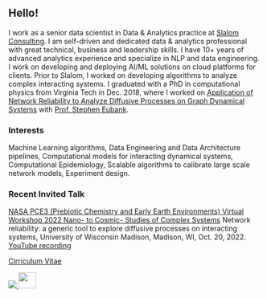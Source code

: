 ## Hello!

I work as a senior data scientist in Data & Analytics practice at [Slalom Consulting](https://www.slalom.com). 
I am self-driven and dedicated data & analytics professional with great technical, business and leadership skills. I have 10+ years of advanced analytics experience and specialize in NLP and data engineering. I work on developing and deploying AI/ML solutions on cloud platforms for clients. 
Prior to Slalom, I worked on developing algorithms to analyze complex interacting systems.
I graduated with a PhD in computational physics from Virginia Tech in Dec. 2018, where I worked on [Application of Network Reliability to Analyze Diffusive Processes on Graph Dynamical Systems](https://vtechworks.lib.vt.edu/handle/10919/86841) with [Prof. Stephen Eubank](https://biocomplexity.virginia.edu/person/stephen-eubank).


###  Interests
Machine Learning algorithms, Data Engineering and Data Architecture pipelines,
Computational models for interacting dynamical systems, Computational Epidemiology,
Scalable algorithms to calibrate large scale network models, Experiment design.


### Recent Invited Talk
[NASA PCE3 (Prebiotic Chemistry and Early Earth Environments) Virtual Workshop 2022 Nano- to Cosmic- Studies of Complex Systems](http://prebioticchem.info/workshops/workshop2.html) Network reliability: a generic tool to explore diffusive processes on interacting systems, University of Wisconsin Madison, Madison, WI, Oct. 20, 2022.
[YouTube recording](https://www.youtube.com/watch?v=WOJ9B7eVxRU&list=PLvogKQh-bBnWI8ZqlwCKhPp8nCNdGGctN&index=3&t=6150s)


[Cirriculum Vitae](https://github.com/madhurima-nath/madhurima-nath/blob/main/cv_mnath.pdf)


<a href="https://www.linkedin.com/in/madhurimanath/"><img src="https://user-images.githubusercontent.com/31106009/176779884-29c802e1-1575-4866-9c92-eeecdf538c04.png"> </a>
<a href="https://scholar.google.com/citations?user=p_5Pdv0AAAAJ&hl=en">
<img src="https://user-images.githubusercontent.com/31106009/176781660-387859e3-1380-4030-8255-8376953d7d6d.svg" width = "35" height = "32"> </a>

<!--
👋

**mnathvt/mnathvt** is a ✨ _special_ ✨ repository because its `README.md` (this file) appears on your GitHub profile.

- Reach me: ✉ [madhurimanath21@gmail.com](mailto:madhurimanath21@gmail.com) 
Here are some ideas to get you started:

- 🔭 I’m currently working on ...
- 🌱 I’m currently learning ...
- 👯 I’m looking to collaborate on ...
- 🤔 I’m looking for help with ...
- 💬 Ask me about ...
- 📫 How to reach me: ...
- 😄 Pronouns: ...
- ⚡ Fun fact: ...
-- 2 &nbsp spaces: &ensp, 4 &ndsp spaces: &emsp, 
-->
